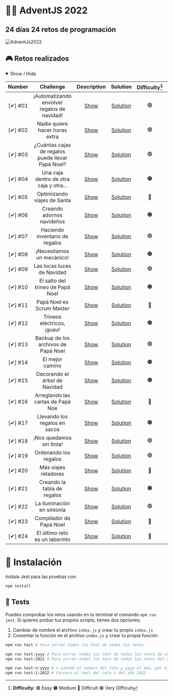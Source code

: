 # **🎅🎄 AdventJS 2022**
## **24 días 24 retos de programación**


![AdventJs2022](https://imgur.com/3UnaWEm.png)

## **🎮 Retos realizados**

<details open>
<summary>Show / Hide</summary>

| Number   | Challenge                                         | Description        | Solution                 | Difficulty[^1] | Score |
| :------: | :-----------------------------------------------: | :----------------: | :----------------------: | :------------: | :---: |
| [✔] #01 | ¡Automatizando envolver regalos de navidad!       | [Show][c01-readme] | [Solution][c01-solution] |       🟢       |  132  |
| [✔] #02 | Nadie quiere hacer horas extra                    | [Show][c02-readme] | [Solution][c02-solution] |       🟢       |  131  |
| [✔] #03 | ¿Cuántas cajas de regalos puede llevar Papá Noel? | [Show][c03-readme] | [Solution][c03-solution] |       🟢       |  135  |
| [✔] #04 | Una caja dentro de otra caja y otra...            | [Show][c04-readme] | [Solution][c04-solution] |       🟠       |  156  |
| [✔] #05 | Optimizando viajes de Santa                       | [Show][c05-readme] | [Solution][c05-solution] |       🔴       |  200  |
| [✔] #06 | Creando adornos navideños                         | [Show][c06-readme] | [Solution][c06-solution] |       🟠       |  200  |
| [✔] #07 | Haciendo inventario de regalos                    | [Show][c07-readme] | [Solution][c07-solution] |       🟢       |  400  |
| [✔] #08 | ¡Necesitamos un mecánico!                         | [Show][c08-readme] | [Solution][c08-solution] |       🟠       |  360  |
| [✔] #09 | Las locas luces de Navidad                        | [Show][c09-readme] | [Solution][c09-solution] |       🟢       |  300  |
| [✔] #10 | El salto del trineo de Papá Noel                  | [Show][c10-readme] | [Solution][c10-solution] |       🟠       |  260  |
| [✔] #11 | Papá Noel es Scrum Master                         | [Show][c11-readme] | [Solution][c11-solution] |       🔴       |  360  |
| [✔] #12 | Trineos eléctricos, ¡guau!                        | [Show][c12-readme] | [Solution][c12-solution] |       🟠       |  400  |
| [✔] #13 | Backup de los archivos de Papá Noel               | [Show][c13-readme] | [Solution][c13-solution] |       🟢       |  300  |
| [✔] #14 | El mejor camino                                   | [Show][c14-readme] | [Solution][c14-solution] |       🟠       |  400  |
| [✔] #15 | Decorando el árbol de Navidad                     | [Show][c15-readme] | [Solution][c15-solution] |       🟠       |  300  |
| [✔] #16 | Arreglando las cartas de Papá Noe                 | [Show][c16-readme] | [Solution][c16-solution] |       🔴       |  300  |
| [✔] #17 | Llevando los regalos en sacos                     | [Show][c17-readme] | [Solution][c17-solution] |       🟠       |  260  |
| [✔] #18 | ¡Nos quedamos sin tinta!                          | [Show][c18-readme] | [Solution][c18-solution] |       🟢       |  300  |
| [✔] #19 | Ordenando los regalos                             | [Show][c19-readme] | [Solution][c19-solution] |       🟢       |  400  |
| [✔] #20 | Más viajes retadores                              | [Show][c20-readme] | [Solution][c20-solution] |       🔴       |  200  |
| [✔] #21 | Creando la tabla de regalos                       | [Show][c21-readme] | [Solution][c21-solution] |       🟠       |  300  |
| [✔] #22 | La iluminación en sintonía                        | [Show][c22-readme] | [Solution][c22-solution] |       🟢       |  500  |
| [✔] #23 | Compilador de Papá Noel                           | [Show][c23-readme] | [Solution][c23-solution] |       🔴       |  160  |
| [✔] #24 | El último reto es un laberinto                    | [Show][c24-readme] | [Solution][c24-solution] |       🔴       |  3000 |

[^1]: **Difficulty**: 🟢 Easy 🟠 Medium 🔴 Difficult 🟣 Very Difficult

[c01-readme]: ./challenge01/README.md
[c01-solution]: ./challenge01/index.js
[c02-readme]: ./challenge02/README.md
[c02-solution]: ./challenge02/index.js
[c03-readme]: ./challenge03/README.md
[c03-solution]: ./challenge03/index.js
[c04-readme]: ./challenge04/README.md
[c04-solution]: ./challenge04/index.js
[c05-readme]: ./challenge05/README.md
[c05-solution]: ./challenge05/index.js
[c06-readme]: ./challenge06/README.md
[c06-solution]: ./challenge06/index.js
[c07-readme]: ./challenge07/README.md
[c07-solution]: ./challenge07/index.js
[c08-readme]: ./challenge08/README.md
[c08-solution]: ./challenge08/index.js
[c09-readme]: ./challenge09/README.md
[c09-solution]: ./challenge09/index.js
[c10-readme]: ./challenge10/README.md
[c10-solution]: ./challenge10/index.js
[c11-readme]: ./challenge11/README.md
[c11-solution]: ./challenge11/index.js
[c12-readme]: ./challenge12/README.md
[c12-solution]: ./challenge12/index.js
[c13-readme]: ./challenge13/README.md
[c13-solution]: ./challenge13/index.js
[c14-readme]: ./challenge14/README.md
[c14-solution]: ./challenge14/index.js
[c15-readme]: ./challenge15/README.md
[c15-solution]: ./challenge15/index.js
[c16-readme]: ./challenge16/README.md
[c16-solution]: ./challenge16/index.js
[c17-readme]: ./challenge17/README.md
[c17-solution]: ./challenge17/index.js
[c18-readme]: ./challenge18/README.md
[c18-solution]: ./challenge18/index.js
[c19-readme]: ./challenge19/README.md
[c19-solution]: ./challenge19/index.js
[c20-readme]: ./challenge20/README.md
[c20-solution]: ./challenge20/index.js
[c21-readme]: ./challenge21/README.md
[c21-solution]: ./challenge21/index.js
[c22-readme]: ./challenge22/README.md
[c22-solution]: ./challenge22/index.js
[c23-readme]: ./challenge23/README.md
[c23-solution]: ./challenge23/index.js
[c24-readme]: ./challenge24/README.md
[c24-solution]: ./challenge24/index.js
</details>


# **📝 Instalación**

Instala Jest para las pruebas con:

```bash
npm install
```

## **🧪 Tests**

Puedes comprobar los retos usando en tu terminal el comando `npm run jest`.
Si quieres probar tus propios scripts, tienes dos opciones:

1. Cambiar de nombre el archivo `index.js` y crear tu propio `index.js`
2. Comentar la función en el archivo `index.js` y crear tu propia función

```bash
npm run test # Para correr todos los test de todos los retos

npm run test:yyyy # Para correr todos los test de todos los retos de un año es especifico, por ejemplo
npm run test:2022 # Para correr todos los test de todos los retos del año 2022

npm run test:n:yyyy # n siendo el numero del reto y yyyy el año, por ejemplo
npm run test:1:2022 # Correra el test del reto 1 del año 2022
```